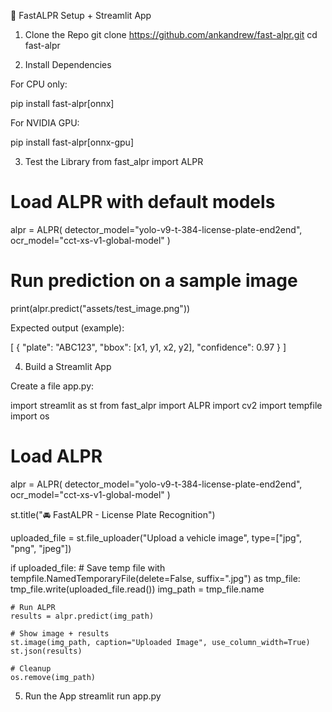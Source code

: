 🚗 FastALPR Setup + Streamlit App
1. Clone the Repo
git clone https://github.com/ankandrew/fast-alpr.git
cd fast-alpr

2. Install Dependencies

For CPU only:

pip install fast-alpr[onnx]


For NVIDIA GPU:

pip install fast-alpr[onnx-gpu]

3. Test the Library
from fast_alpr import ALPR

# Load ALPR with default models
alpr = ALPR(
    detector_model="yolo-v9-t-384-license-plate-end2end",
    ocr_model="cct-xs-v1-global-model"
)

# Run prediction on a sample image
print(alpr.predict("assets/test_image.png"))


Expected output (example):

[
  {
    "plate": "ABC123",
    "bbox": [x1, y1, x2, y2],
    "confidence": 0.97
  }
]

4. Build a Streamlit App

Create a file app.py:

import streamlit as st
from fast_alpr import ALPR
import cv2
import tempfile
import os

# Load ALPR
alpr = ALPR(
    detector_model="yolo-v9-t-384-license-plate-end2end",
    ocr_model="cct-xs-v1-global-model"
)

st.title("🚘 FastALPR - License Plate Recognition")

uploaded_file = st.file_uploader("Upload a vehicle image", type=["jpg", "png", "jpeg"])

if uploaded_file:
    # Save temp file
    with tempfile.NamedTemporaryFile(delete=False, suffix=".jpg") as tmp_file:
        tmp_file.write(uploaded_file.read())
        img_path = tmp_file.name
    
    # Run ALPR
    results = alpr.predict(img_path)

    # Show image + results
    st.image(img_path, caption="Uploaded Image", use_column_width=True)
    st.json(results)

    # Cleanup
    os.remove(img_path)

5. Run the App
streamlit run app.py
